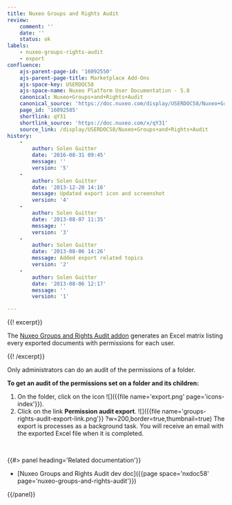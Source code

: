 ```yaml
---
title: Nuxeo Groups and Rights Audit
review:
    comment: ''
    date: ''
    status: ok
labels:
    - nuxeo-groups-rights-audit
    - export
confluence:
    ajs-parent-page-id: '16092550'
    ajs-parent-page-title: Marketplace Add-Ons
    ajs-space-key: USERDOC58
    ajs-space-name: Nuxeo Platform User Documentation - 5.8
    canonical: Nuxeo+Groups+and+Rights+Audit
    canonical_source: 'https://doc.nuxeo.com/display/USERDOC58/Nuxeo+Groups+and+Rights+Audit'
    page_id: '16092585'
    shortlink: qY31
    shortlink_source: 'https://doc.nuxeo.com/x/qY31'
    source_link: /display/USERDOC58/Nuxeo+Groups+and+Rights+Audit
history:
    - 
        author: Solen Guitter
        date: '2016-08-31 09:45'
        message: ''
        version: '5'
    - 
        author: Solen Guitter
        date: '2013-12-20 14:16'
        message: Updated export icon and screenshot
        version: '4'
    - 
        author: Solen Guitter
        date: '2013-08-07 11:35'
        message: ''
        version: '3'
    - 
        author: Solen Guitter
        date: '2013-08-06 14:26'
        message: Added export related topics
        version: '2'
    - 
        author: Solen Guitter
        date: '2013-08-06 12:17'
        message: ''
        version: '1'

---
```

{{! excerpt}}

The [Nuxeo Groups and Rights Audit addon](https://connect.nuxeo.com/nuxeo/site/marketplace/package/nuxeo-groups-rights-audit) generates an Excel matrix listing every exported documents with permissions for each user.

{{! /excerpt}}

Only administrators can do an audit of the permissions of a folder.

**To get an audit of the permissions set on a folder and its children:**

1.  On the folder, click on the icon ![]({{file name='export.png' page='icons-index'}}).
2.  Click on the link **Permission audit export**.
    ![]({{file name='groups-rights-audit-export-link.png'}} ?w=200,border=true,thumbnail=true)
    The export is processes as a background task. You will receive an email with the exported Excel file when it is completed.

&nbsp;

<div class="row" data-equalizer data-equalize-on="medium"><div class="column medium-6">{{#> panel heading='Related documentation'}}

*   [Nuxeo Groups and Rights Audit dev doc]({{page space='nxdoc58' page='nuxeo-groups-and-rights-audit'}})

{{/panel}}</div><div class="column medium-6">

&nbsp;

</div></div>